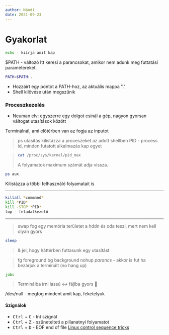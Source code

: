 ```yaml
---
author: Nándi
date: 2021-09-23
---
```

# Gyakorlat 
```bash
echo - kiírja amit kap
```
$PATH	- változó
Itt keresi a parancsokat, amikor nem adunk meg futtatási paramétereket.
```bash
PATH=$PATH:.
```
- Hozzáírt egy pontot a PATH-hoz, az aktuális mappa "."
- Shell kilövése után megszűnik

### Proceszkezelés
- Neuman elv: egyszerre egy dolgot csinál a gép, nagyon gyorsan váltogat utasítások között

Terminálnál, ami előtérben van az fogja az inputot
> ps utasítás kilístázza a proceszeket az adott shellben
PID - process id, minden futatott alkalmazás kap egyet

> ```bash
> cat /proc/sys/kernel/pid_max
>```
> A folyamatok maximum számát adja vissza. 

```bash
ps aux
```
Kilistázza a többi felhasználó folyamatait is
***
```bash
killall *command*
kill *PID*
kill -STOP *PID*
top - feladatkezelő
```
***
> swap fog egy memória területet  a hddn és oda teszi, mert nem kell olyan gyors

```bash
sleep
```
> & jel, hogy háttérben futtasunk egy utasítást

> fg 	 foreground
> bg	background
> nohup *parancs* - akkor is fut ha bezárjuk a terminált (no hang up)
```bash
jobs 
```

> Terminálba írni lassú <-> fájlba gyors 🤔

/dev/null - megfog mindent amit kap, feketelyuk 

#### Szignálok 
- <kbd>Ctrl</kbd> + <kbd>C</kbd> - Int szignál 
- <kbd>Ctrl</kbd> + <kbd>Z</kbd> - szünetelteti a pillanatnyi folyamatot
- <kbd>Ctrl</kbd> + <kbd>D</kbd> - EOF end of file
[Linux control sequence tricks](https://www.networkworld.com/article/3284105/linux-control-sequence-tricks.html)



